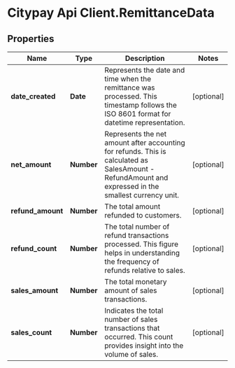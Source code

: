 # Citypay Api Client.RemittanceData

## Properties

Name | Type | Description | Notes
------------ | ------------- | ------------- | -------------
**date_created** | **Date** | Represents the date and time when the remittance was processed. This timestamp follows the ISO 8601 format for datetime representation. | [optional] 
**net_amount** | **Number** | Represents the net amount after accounting for refunds. This is calculated as SalesAmount - RefundAmount and expressed in the smallest currency unit. | [optional] 
**refund_amount** | **Number** | The total amount refunded to customers. | [optional] 
**refund_count** | **Number** | The total number of refund transactions processed. This figure helps in understanding the frequency of refunds relative to sales. | [optional] 
**sales_amount** | **Number** | The total monetary amount of sales transactions. | [optional] 
**sales_count** | **Number** | Indicates the total number of sales transactions that occurred. This count provides insight into the volume of sales. | [optional] 


